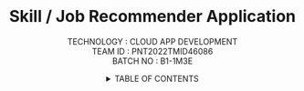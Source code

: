 <br>
<div align="center">
<h1 align="fill" >
  Skill / Job Recommender Application </h1>
  
 <p align="center">
    TECHNOLOGY : CLOUD APP DEVELOPMENT <br />
    TEAM ID    : PNT2022TMID46086 <br />
    BATCH NO   : B1-1M3E <br /> 
  </p>
  
   <!-- TABLE OF CONTENTS -->
<details>
  <summary>TABLE OF CONTENTS</summary>
  <ol>
    <li>
      <a href="#-project-description">PROJECT DESCRIPTION</a>
    </li>
    <li>
      <a href="#-software-required">SOFTWARE REQUIRED</a>
    </li>
    <li><a href="#-skills-required">SKILLS REQUIRED</a></li>
    <li><a href="#-TEAM-MEMBERS">TEAM MEMBERS</a></li>
    <li><a href="#-ASSIGNMENT-FINISHED">ASSIGNMENT FINISHED</a></li>
    
    
    
    
    
    
    
# 📝 PROJECT DESCRIPTION
Having lots of skills but wondering which job will best suit you ? Don’t need to worry! we have come up with a skill recommender solution through which the fresher or the skilled person can login and find the jobs by using search option or they can directly interact with the chatbot and get their dream job.

To develop an end to end web application capable of displaying the current job openings based on the skillset of the users.The users and their information are stored in the Database.An alert is sent when there is an opening based on the user skillset.User will interact with the chatbot and can get the recommendations based on his skills.We can use job search API to get the current job openings in the market which will fetch the data directly from the webpage.
<hr>

#👨🏻‍💻 SOFTWARE REQUIRED <br />
- PYTHON<br />
- FLASK<br />
- DOCKER<br />

<hr>

## 🈸 SKILLS REQUIRED
|    |   |   |
| :---:         |     :---:      |          :---: | 
| IBM CLOUD   | HTML     | CSS    | JAVASCRIPT | 
| PYTHON - FLASK    | KUBERNETES      | DOCKER    |
| IBM CONTAINER REGISTRY | IBM CLOUD OBJECT | IBM DB2 |
| | | |

<hr>

## 🧑🏻‍🦰 TEAM MEMBERS
- Jegan T
- Gnanamoorthy R   
- Desikan E
- Manikandan D

<hr>
    
    
  ## 📒 ASSIGNMENT FINISHED
- [x] ASSIGNMENT 1
- [x] ASSIGNMENT 2
- [x] ASSIGNMENT 3 
<hr> 
    
 ## 🔗 LINKS

| TEAM MEMBERS | FOLDER LINK    |
| ------------- | ------------- |
| Jegan T| <button> <a href="https://github.com/IBM-EPBL/IBM-Project-4347-1658729356/tree/main/ASSIGNMENT/Jegan(814819104012)">CLICK HERE!  </a></button> 
| Gnanamoorthy R | <button> <a href="https://github.com/IBM-EPBL/IBM-Project-4347-1658729356/tree/main/ASSIGNMENT/Gnanamoorthy(814819104009)">CLICK HERE!  </a> </button> |
| Desikan E   | <button><a href="https://github.com/IBM-EPBL/IBM-Project-4347-1658729356/tree/main/ASSIGNMENT/Desikan(814819104008)">CLICK HERE!  </a> </button> |
| Manikandan D   | <button><a href="https://github.com/IBM-EPBL/IBM-Project-4347-1658729356/tree/main/ASSIGNMENT/Manikandan(814819104017)">CLICK HERE! </a> </button> |

<hr>

## PROJECT DESIGN & PLANNING
# 🧩 IDEATION PHASE

      Ideation is the process where you generate ideas and solutions through sessions such as Sketching, Prototyping, Brainstorming, Brainwriting, Worst Possible Idea, and a wealth of other ideation techniques.
- [x] Literature Survey
- [x] Problem Statement
- [x] Empathy Map
- [x] Brainstorm
- [x] Top 3 Ideas
    
